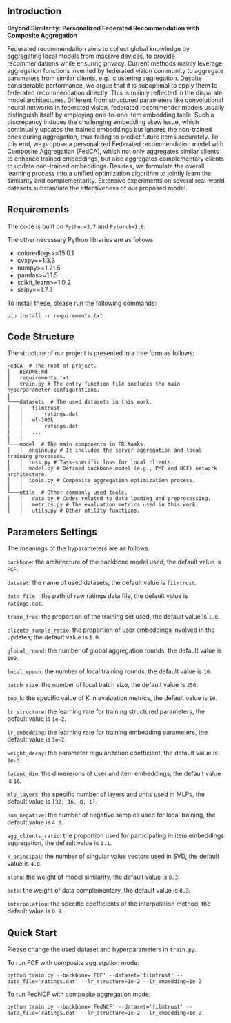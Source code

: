 
## Introduction

**Beyond Similarity: Personalized Federated Recommendation with Composite Aggregation**


Federated recommendation aims to collect global knowledge by aggregating local models from massive devices, to provide recommendations while ensuring privacy. Current methods mainly leverage aggregation functions invented by federated vision community to aggregate parameters from similar clients, e.g., clustering aggregation. Despite considerable performance, we argue that it is suboptimal to apply them to federated recommendation directly. This is mainly reflected in the disparate model architectures. Different from structured parameters like convolutional neural networks in federated vision, federated recommender models usually distinguish itself by employing one-to-one item embedding table. Such a discrepancy induces the challenging embedding skew issue, which continually updates the trained embeddings but ignores the non-trained ones during aggregation, thus failing to predict future items accurately. To this end, we propose a personalized Federated recommendation model with Composite Aggregation (FedCA), which not only aggregates similar clients to enhance trained embeddings, but also aggregates complementary clients to update non-trained embeddings. Besides, we formulate the overall learning process into a unified optimization algorithm to jointly learn the similarity and complementarity. Extensive experiments on several real-world datasets substantiate the effectiveness of our proposed model.

## Requirements

The code is built on `Python=3.7` and `Pytorch=1.8`.

The other necessary Python libraries are as follows:
    
* coloredlogs>=15.0.1
* cvxpy==1.3.3
* numpy>=1.21.5
* pandas>=1.1.5
* scikit_learn>=1.0.2
* scipy>=1.7.3

To install these, please run the following commands:

  `pip install -r requirements.txt`
  
## Code Structure

The structure of our project is presented in a tree form as follows:

```
FedCA  # The root of project.
│   README.md
│   requirements.txt
│   train.py # The entry function file includes the main hyperparameter configurations.
|
└───datasets  # The used datasets in this work.
│   │   filmtrust   
|   │       ratings.dat
│   │   ml-100k   
|   │       ratings.dat
|   |   ...
|   |
└───model  # The main components in FR tasks.
│   │  engine.py # It includes the server aggregation and local training processes.
│   │  loss.py # Task-specific loss for local clients.
│   │  model.py # Defined backbone model (e.g., PMF and NCF) network architecture.
│   │  tools.py # Composite aggregation optimization process.
|   |
└───utils  # Other commonly used tools.
|   │   data.py # Codes related to data loading and preprocessing.
|   │   metrics.py # The evaluation metrics used in this work.
|   │   utils.py # Other utility functions.
```

## Parameters Settings

The meanings of the hyparameters are as follows:

`backbone`: the architecture of the backbone model used, the default value is `FCF`.

`dataset`: the name of used datasets, the default value is `filmtrust`.

`data_file `: the path of raw ratings data file, the default value is `ratings.dat`.

`train_frac`: the proportion of the training set used, the default value is `1.0`.

`clients_sample_ratio`: the proportion of user embeddings involved in the updates, the default value is `1.0`.

`global_round`: the number of global aggregation rounds, the default value is `100`.

`local_epoch`: the number of local training rounds, the default value is `10`.

`batch_size`: the number of local batch size, the default value is `256`.

`top_k`: the specific value of K in evaluation metrics, the default value is `10`.

`lr_structure`: the learning rate for training structured parameters, the default value is `1e-2`.

`lr_embedding`: the learning rate for training embedding parameters, the default value is `1e-2`.

`weight_decay`: the parameter regularization coefficient, the default value is `1e-3`.

`latent_dim`: the dimensions of user and item embeddings, the default value is `16`.

`mlp_layers`: the specific number of layers and units used in MLPs, the default value is `[32, 16, 8, 1]`.

`num_negative`: the number of negative samples used for local training, the default value is `4.0`.

`agg_clients_ratio`: the proportion used for participating in item embeddings aggregation, the default value is `0.1`.

`k_principal`: the number of singular value vectors used in SVD, the default value is `4.0`.

`alpha`: the weight of model similarity, the default value is `0.3`.

`beta`: the weight of data complementary, the default value is `0.3`.

`interpolation`: the specific coefficients of the interpolation method, the default value is `0.9`.


## Quick Start

Please change the used dataset and hyperparameters in `train.py`.

To run FCF with composite aggregation mode:

  `python train.py --backbone='FCF' --dataset='filmtrust' --data_file='ratings.dat' --lr_structure=1e-2 --lr_embedding=1e-2`

To run FedNCF with composite aggregation mode:

  `python train.py --backbone='FedNCF' --dataset='filmtrust' --data_file='ratings.dat' --lr_structure=1e-2 --lr_embedding=1e-2`
